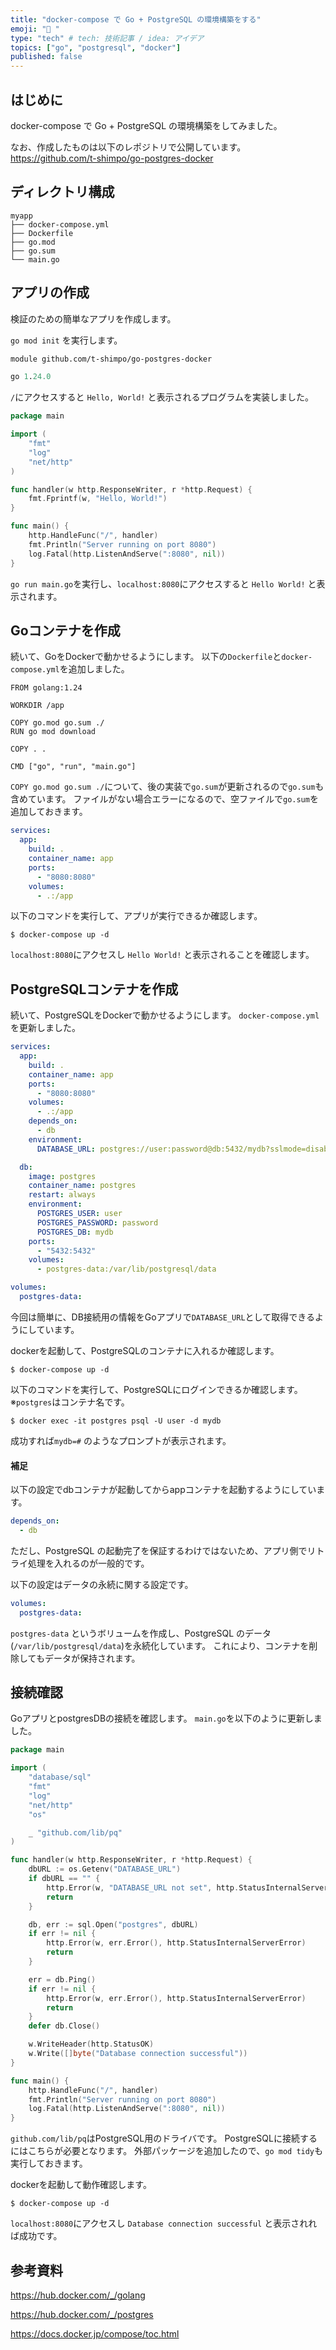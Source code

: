 ```yaml
---
title: "docker-compose で Go + PostgreSQL の環境構築をする"
emoji: "🐳 "
type: "tech" # tech: 技術記事 / idea: アイデア
topics: ["go", "postgresql", "docker"]
published: false
---
```

## はじめに
docker-compose で Go + PostgreSQL の環境構築をしてみました。

なお、作成したものは以下のレポジトリで公開しています。
https://github.com/t-shimpo/go-postgres-docker

## ディレクトリ構成
```
myapp
├── docker-compose.yml
├── Dockerfile
├── go.mod
├── go.sum
└── main.go
```

## アプリの作成
検証のための簡単なアプリを作成します。

`go mod init` を実行します。
```:go.mod
module github.com/t-shimpo/go-postgres-docker

go 1.24.0
```

`/`にアクセスすると `Hello, World!` と表示されるプログラムを実装しました。
```go:main.go
package main

import (
    "fmt"
    "log"
    "net/http"
)

func handler(w http.ResponseWriter, r *http.Request) {
    fmt.Fprintf(w, "Hello, World!")
}

func main() {
    http.HandleFunc("/", handler)
    fmt.Println("Server running on port 8080")
    log.Fatal(http.ListenAndServe(":8080", nil))
}
```
`go run main.go`を実行し、`localhost:8080`にアクセスすると `Hello World!` と表示されます。

## Goコンテナを作成
続いて、GoをDockerで動かせるようにします。
以下の`Dockerfile`と`docker-compose.yml`を追加しました。


```Dockerfile:Dockerfile
FROM golang:1.24

WORKDIR /app

COPY go.mod go.sum ./
RUN go mod download

COPY . .

CMD ["go", "run", "main.go"]
```

`COPY go.mod go.sum ./`について、後の実装で`go.sum`が更新されるので`go.sum`も含めています。
ファイルがない場合エラーになるので、空ファイルで`go.sum`を追加しておきます。

```yml:docker-compose.yml
services:
  app:
    build: .
    container_name: app
    ports:
      - "8080:8080"
    volumes:
      - .:/app
```

以下のコマンドを実行して、アプリが実行できるか確認します。
```
$ docker-compose up -d
```
`localhost:8080`にアクセスし `Hello World!` と表示されることを確認します。

## PostgreSQLコンテナを作成
続いて、PostgreSQLをDockerで動かせるようにします。
`docker-compose.yml`を更新しました。

```yml:docker-compose.yml
services:
  app:
    build: .
    container_name: app
    ports:
      - "8080:8080"
    volumes:
      - .:/app
    depends_on:
      - db
    environment:
      DATABASE_URL: postgres://user:password@db:5432/mydb?sslmode=disable

  db:
    image: postgres
    container_name: postgres
    restart: always
    environment:
      POSTGRES_USER: user
      POSTGRES_PASSWORD: password
      POSTGRES_DB: mydb
    ports:
      - "5432:5432"
    volumes:
      - postgres-data:/var/lib/postgresql/data

volumes:
  postgres-data:
```
今回は簡単に、DB接続用の情報をGoアプリで`DATABASE_URL`として取得できるようにしています。

dockerを起動して、PostgreSQLのコンテナに入れるか確認します。
```
$ docker-compose up -d
```
以下のコマンドを実行して、PostgreSQLにログインできるか確認します。
※`postgres`はコンテナ名です。
```
$ docker exec -it postgres psql -U user -d mydb
```
成功すれば`mydb=#` のようなプロンプトが表示されます。 

#### 補足
以下の設定でdbコンテナが起動してからappコンテナを起動するようにしています。
```yml
depends_on:
  - db
```
ただし、PostgreSQL の起動完了を保証するわけではないため、アプリ側でリトライ処理を入れるのが一般的です。


以下の設定はデータの永続に関する設定です。
```yml
volumes:
  postgres-data:
```
`postgres-data` というボリュームを作成し、PostgreSQL のデータ(`/var/lib/postgresql/data`)を永続化しています。
これにより、コンテナを削除してもデータが保持されます。

## 接続確認
GoアプリとpostgresDBの接続を確認します。
`main.go`を以下のように更新しました。

```go:main.go
package main

import (
    "database/sql"
    "fmt"
    "log"
    "net/http"
    "os"

    _ "github.com/lib/pq"
)

func handler(w http.ResponseWriter, r *http.Request) {
    dbURL := os.Getenv("DATABASE_URL")
    if dbURL == "" {
        http.Error(w, "DATABASE_URL not set", http.StatusInternalServerError)
        return
    }

    db, err := sql.Open("postgres", dbURL)
    if err != nil {
        http.Error(w, err.Error(), http.StatusInternalServerError)
        return
    }

    err = db.Ping()
    if err != nil {
        http.Error(w, err.Error(), http.StatusInternalServerError)
        return
    }
    defer db.Close()

    w.WriteHeader(http.StatusOK)
    w.Write([]byte("Database connection successful"))
}

func main() {
    http.HandleFunc("/", handler)
    fmt.Println("Server running on port 8080")
    log.Fatal(http.ListenAndServe(":8080", nil))
}
```
`github.com/lib/pq`はPostgreSQL用のドライバです。
PostgreSQLに接続するにはこちらが必要となります。
外部パッケージを追加したので、`go mod tidy`も実行しておきます。

dockerを起動して動作確認します。
```
$ docker-compose up -d
```
`localhost:8080`にアクセスし `Database connection successful` と表示されれば成功です。

## 参考資料
https://hub.docker.com/_/golang

https://hub.docker.com/_/postgres

https://docs.docker.jp/compose/toc.html
